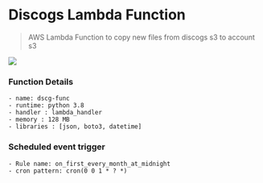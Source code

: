 # Discogs Lambda Function
> AWS Lambda Function to copy new files from discogs s3 to account s3

![](https://github.com/Lambda-School-Labs/sound-drip-ds-x/blob/master/data_collection/discogs_lambda_function/dscg-func.jpg)

### Function Details
    - name: dscg-func
    - runtime: python 3.8
    - handler : lambda_handler
    - memory : 128 MB
    - libraries : [json, boto3, datetime]
    

### Scheduled event trigger
    - Rule name: on_first_every_month_at_midnight
    - cron pattern: cron(0 0 1 * ? *)
    
 
